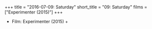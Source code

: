 +++
title = "2016-07-09: Saturday"
short_title = "09: Saturday"
films = ["Experimenter (2015)"]
+++


* Film: Experimenter (2015) +
